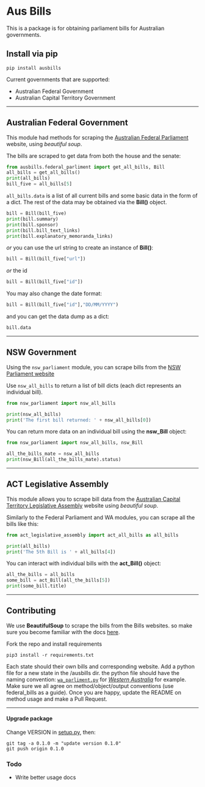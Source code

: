 # Aus Bills

This is a package is for obtaining parliament bills for Australian governments.

## Install via pip

```
pip install ausbills
```

Current governments that are supported:

- Australian Federal Government
- Australian Capital Territory Government

---

## Australian Federal Government

This module had methods for scraping the [Australian Federal Parliament](https://www.aph.gov.au/Parliamentary_Business/Bills_Legislation/Bills_Lists/Details_page?blsId=legislation%2fbillslst%2fbillslst_c203aa1c-1876-41a8-bc76-1de328bdb726) website, using _beautiful soup_.

The bills are scraped to get data from both the house and the senate:

```python
from ausbills.federal_parliment import get_all_bills, Bill
all_bills = get_all_bills()
print(all_bills)
bill_five = all_bills[5]
```

`all_bills.data` is a list of all current bills and some basic data in the form of a dict. The rest of the data may be obtained via the **Bill()** object.

```python
bill = Bill(bill_five)
print(bill.summary)
print(bill.sponsor)
print(bill.bill_text_links)
print(bill.explanatory_memoranda_links)
```

_or_ you can use the url string to create an instance of **Bill()**:

```python
bill = Bill(bill_five["url"])
```

_or_ the id

```python
bill = Bill(bill_five["id"])
```

You may also change the date format:

```python
bill = Bill(bill_five["id"],"DD/MM/YYYY")
```

and you can get the data dump as a dict:

```python
bill.data
```

---

## NSW Government

Using the ```nsw_parliament``` module, you can scrape bills from the [NSW Parliament website](https://www.parliament.nsw.gov.au/bills/pages/all-bills-1997.aspx)

Use ```nsw_all_bills``` to return a list of bill dicts (each dict represents an individual bill).
```python
from nsw_parliament import nsw_all_bills

print(nsw_all_bills)
print('The first bill returned: ' + nsw_all_bills[0])
```

You can return more data on an individual bill using the **nsw_Bill** object:

```python
from nsw_parliament import nsw_all_bills, nsw_Bill

all_the_bills_mate = nsw_all_bills
print(nsw_Bill(all_the_bills_mate).status)
```

---

## ACT Legislative Assembly

This module allows you to scrape bill data from the [Australian Capital Territory Legislative Assembly](https://www.parliament.act.gov.au/parliamentary-business/in-the-chamber/bills/summary_of_bills) website using _beautiful soup_.

Similarly to the Federal Parliament and WA modules, you can scrape all the bills like this:

```python
from act_legislative_assembly import act_all_bills as all_bills

print(all_bills)
print('The 5th Bill is ' + all_bills[4])
```

You can interact with individual bills with the **act_Bill()** object:
```python
all_the_bills = all_bills
some_bill = act_Bill(all_the_bills[5])
print(some_bill.title)
```

---

## Contributing

We use **BeautifulSoup** to scrape the bills from the Bills websites. so make sure you become familiar with the docs [here](https://www.crummy.com/software/BeautifulSoup/bs4/doc/).

Fork the repo and install requirements

```
pip3 install -r requirements.txt
```

Each state should their own bills and corresponding website. Add a python file for a new state in the /ausbills dir. the python file should have the naming convention: [`wa_parliment.py`](ausbills/wa_parliment.py) for [_Western Australia_](https://www.parliament.wa.gov.au/parliament/bills.nsf/screenWebCurrentBills) for example. Make sure we all agree on method/object/output conventions (use federal_bills as a guide). Once you are happy, update the README on method usage and make a Pull Request.

---

#### Upgrade package

Change VERSION in [setup.py](setup.py), then:

```
git tag -a 0.1.0 -m "update version 0.1.0"
git push origin 0.1.0
```



### Todo

- Write better usage docs
